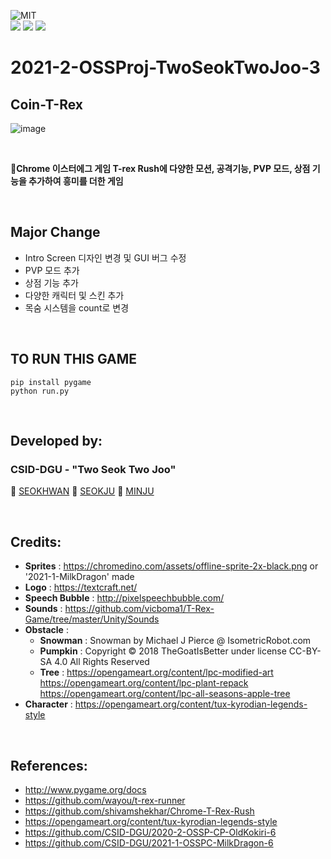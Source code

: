 <img alt="MIT" src ="https://img.shields.io/badge/license-MIT-salmon"> <img alt="" src ="https://img.shields.io/badge/pygame-2.0.2-lightsalmon"> <img alt="" src ="https://img.shields.io/badge/OS-ubuntu-coral"> <img alt="" src ="https://img.shields.io/badge/IDE-VSCode-indianred"><br>
<img src="https://img.shields.io/badge/python-blue?style=뱃지모양&logo=Python&logoColor=white"/> 
<img src="https://img.shields.io/badge/GitHub-skyblue?style=뱃지모양&logo=GitHub&logoColor=white"/>
<img src="https://img.shields.io/badge/notion-dodgerblue?style=뱃지모양&logo=notion&logoColor=white"/>


# 2021-2-OSSProj-TwoSeokTwoJoo-3
## Coin-T-Rex
![image](https://user-images.githubusercontent.com/81295661/143248176-4335b71b-77c3-4b16-975a-142c90534a23.png)

<br>

__🦕Chrome 이스터에그 게임 T-rex Rush에 다양한 모션, 공격기능, PVP 모드, 상점 기능을 추가하여 흥미를 더한 게임__

<br>

## Major Change
- Intro Screen 디자인 변경 및 GUI 버그 수정
- PVP 모드 추가
- 상점 기능 추가
- 다양한 캐릭터 및 스킨 추가
- 목숨 시스템을 count로 변경

<br>

## TO RUN THIS GAME
```
pip install pygame
python run.py
```
<br>

## Developed by:
### CSID-DGU - "Two Seok Two Joo"

 🦖 [SEOKHWAN](https://github.com/hwan0303)      🦖 [SEOKJU](https://github.com/somefood)    🦖 [MINJU](https://github.com/JoungMinJu)

<br>

## Credits:
- __Sprites__ : https://chromedino.com/assets/offline-sprite-2x-black.png or '2021-1-MilkDragon' made
- __Logo__ : https://textcraft.net/
- __Speech Bubble__ : http://pixelspeechbubble.com/
- __Sounds__ : https://github.com/vicboma1/T-Rex-Game/tree/master/Unity/Sounds
- __Obstacle__ :
  - __Snowman__ : Snowman by Michael J Pierce @ IsometricRobot.com
  - __Pumpkin__ : Copyright © 2018 TheGoatIsBetter under license CC-BY-SA 4.0 All Rights Reserved
  - __Tree__ : https://opengameart.org/content/lpc-modified-art <br>  https://opengameart.org/content/lpc-plant-repack <br> https://opengameart.org/content/lpc-all-seasons-apple-tree
- __Character__ : https://opengameart.org/content/tux-kyrodian-legends-style

<br>

## References:
- http://www.pygame.org/docs
- https://github.com/wayou/t-rex-runner
- https://github.com/shivamshekhar/Chrome-T-Rex-Rush
- https://opengameart.org/content/tux-kyrodian-legends-style
- https://github.com/CSID-DGU/2020-2-OSSP-CP-OldKokiri-6
- https://github.com/CSID-DGU/2021-1-OSSPC-MilkDragon-6
